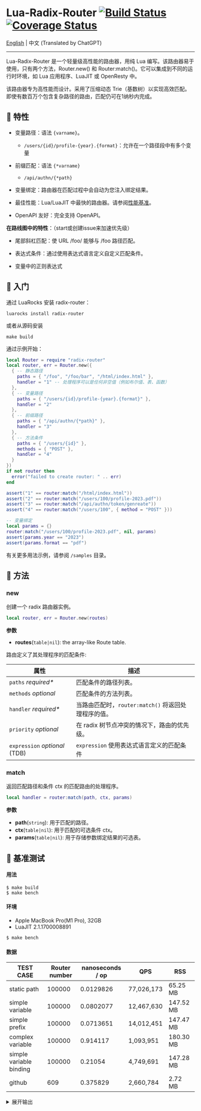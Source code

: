 # Lua-Radix-Router [![Build Status](https://github.com/vm-001/lua-radix-router/actions/workflows/test.yml/badge.svg)](https://github.com/vm-001/lua-radix-router/actions/workflows/test.yml) [![Coverage Status](https://coveralls.io/repos/github/vm-001/lua-radix-router/badge.svg)](https://coveralls.io/github/vm-001/lua-radix-router)

[English](README.md) | 中文 (Translated by ChatGPT)

---

Lua-Radix-Router 是一个轻量级高性能的路由器，用纯 Lua 编写。该路由器易于使用，只有两个方法，Router.new() 和 Router:match()。它可以集成到不同的运行时环境，如 Lua 应用程序、LuaJIT 或 OpenResty 中。

该路由器专为高性能而设计。采用了压缩动态 Trie（基数树）以实现高效匹配。即使有数百万个包含复杂路径的路由，匹配仍可在1纳秒内完成。

## 🔨 特性

- 变量路径：语法 `{varname}`。
  - `/users/{id}/profile-{year}.{format}`：允许在一个路径段中有多个变量

- 前缀匹配：语法 `{*varname}`
  - `/api/authn/{*path}`

- 变量绑定：路由器在匹配过程中会自动为您注入绑定结果。

- 最佳性能：Lua/LuaJIT 中最快的路由器。请参阅[性能基准](#-基准测试)。

- OpenAPI 友好：完全支持 OpenAPI。



**在路线图中的特性**：（start或创建issue来加速优先级）

- 尾部斜杠匹配：使 URL /foo/ 能够与 /foo 路径匹配。

- 表达式条件：通过使用表达式语言定义自定义匹配条件。

- 变量中的正则表达式


## 📖 入门

通过 LuaRocks 安装 radix-router：

```
luarocks install radix-router
```

或者从源码安装

```
make build
```

通过示例开始：

```lua
local Router = require "radix-router"
local router, err = Router.new({
  { -- 静态路径
    paths = { "/foo", "/foo/bar", "/html/index.html" },
    handler = "1" -- 处理程序可以是任何非空值（例如布尔值、表、函数）
  },
  { -- 变量路径
    paths = { "/users/{id}/profile-{year}.{format}" },
    handler = "2"
  },
  { -- 前缀路径
    paths = { "/api/authn/{*path}" },
    handler = "3"
  },
  { -- 方法条件
    paths = { "/users/{id}" },
    methods = { "POST" },
    handler = "4"
  }
})
if not router then
  error("failed to create router: " .. err)
end

assert("1" == router:match("/html/index.html"))
assert("2" == router:match("/users/100/profile-2023.pdf"))
assert("3" == router:match("/api/authn/token/genreate"))
assert("4" == router:match("/users/100", { method = "POST" }))

-- 变量绑定
local params = {}
router:match("/users/100/profile-2023.pdf", nil, params)
assert(params.year == "2023")
assert(params.format == "pdf")
```

有关更多用法示例，请参阅 `/samples` 目录。

## 📄 方法


### new

创建一个 radix 路由器实例。

```lua
local router, err = Router.new(routes)
```

**参数**

- **routes**(`table|nil`): the array-like Route table.



路由定义了其处理程序的匹配条件:

| 属性                      | 描述                                 |
| ----------------------------- |------------------------------------|
| `paths`  *required\**         | 匹配条件的路径列表。                         |
| `methods` *optional*          | 匹配条件的方法列表。                         |
| `handler` *required\**        | 当路由匹配时，`router:match()` 将返回处理程序的值。 |
| `priority` *optional*         | 在 radix 树节点冲突的情况下，路由的优先级。          |
| `expression` *optional* (TDB) | `expression` 使用表达式语言定义的匹配条件        |



### match

返回匹配路径和条件 ctx 的匹配路由的处理程序。

```lua
local handler = router:match(path, ctx, params)
```

**参数**

- **path**(`string`): 用于匹配的路径。
- **ctx**(`table|nil`): 用于匹配的可选条件 ctx。
- **params**(`table|nil`): 用于存储参数绑定结果的可选表。

## 🚀 基准测试

#### 用法

```
$ make build
$ make bench
```

#### 环境

- Apple MacBook Pro(M1 Pro), 32GB
- LuaJIT 2.1.1700008891

```
$ make bench
```

#### 数据

| TEST CASE               | Router number | nanoseconds / op | QPS        | RSS          |
| ----------------------- | ------------- |------------------|------------|--------------|
| static path             | 100000        | 0.0129826        | 77,026,173 | 65.25 MB     |
| simple variable         | 100000        | 0.0802077        | 12,467,630 | 147.52 MB    |
| simple prefix           | 100000        | 0.0713651        | 14,012,451 | 147.47 MB    |
| complex variable        | 100000        | 0.914117         | 1,093,951  | 180.30 MB    |
| simple variable binding | 100000        | 0.21054          | 4,749,691  | 147.28 MB    |
| github                  | 609           | 0.375829         | 2,660,784  | 2.72 MB      |

<details>
<summary>展开输出</summary>

```
RADIX_ROUTER_ROUTES=100000 RADIX_ROUTER_TIMES=10000000 luajit benchmark/static-paths.lua
========== static path ==========
routes  :	100000
times   :	10000000
elapsed :	0.129826 s
QPS     :	77026173
ns/op   :	0.0129826 ns
path    :	/50000
handler :	50000
Memory  :	65.25 MB

RADIX_ROUTER_ROUTES=100000 RADIX_ROUTER_TIMES=10000000 luajit benchmark/simple-variable.lua
========== variable ==========
routes  :	100000
times   :	10000000
elapsed :	0.802077 s
QPS     :	12467630
ns/op   :	0.0802077 ns
path    :	/1/foo
handler :	1
Memory  :	147.52 MB

RADIX_ROUTER_ROUTES=100000 RADIX_ROUTER_TIMES=10000000 luajit benchmark/simple-prefix.lua
========== prefix ==========
routes  :	100000
times   :	10000000
elapsed :	0.713651 s
QPS     :	14012451
ns/op   :	0.0713651 ns
path    :	/1/a
handler :	1
Memory  :	147.47 MB

RADIX_ROUTER_ROUTES=100000 RADIX_ROUTER_TIMES=1000000 luajit benchmark/complex-variable.lua
========== variable ==========
routes  :	100000
times   :	1000000
elapsed :	0.914117 s
QPS     :	1093951
ns/op   :	0.914117 ns
path    :	/aa/bb/cc/dd/ee/ff/gg/hh/ii/jj/kk/ll/mm/nn/oo/pp/qq/rr/ss/tt/uu/vv/ww/xx/yy/zz50000
handler :	50000
Memory  :	180.30 MB

RADIX_ROUTER_ROUTES=100000 RADIX_ROUTER_TIMES=10000000 luajit benchmark/simple-variable-binding.lua
========== variable ==========
routes  :	100000
times   :	10000000
elapsed :	2.1054 s
QPS     :	4749691
ns/op   :	0.21054 ns
path    :	/1/foo
handler :	1
params : name = foo
Memory  :	147.28 MB

RADIX_ROUTER_TIMES=1000000 luajit benchmark/github-routes.lua
========== github apis ==========
routes  :	609
times   :	1000000
elapsed :	0.375829 s
QPS     :	2660784
ns/op   :	0.375829 ns
path    :	/repos/vm-001/lua-radix-router/import
handler :	/repos/{owner}/{repo}/import
Memory  :	2.72 MB
```

</details>

</details>
